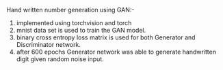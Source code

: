 
Hand written number generation using GAN:-

1) implemented using torchvision and torch
2) mnist data set is used to train the GAN model.
3) binary cross entropy loss matrix is used for both Generator and Discriminator network.
4) after 600 epochs Generator network was able to generate handwritten digit given random noise input.

